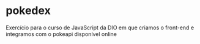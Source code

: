 # pokedex
Exercício para o curso de JavaScript da DIO em que criamos o front-end e integramos com o pokeapi disponível online
